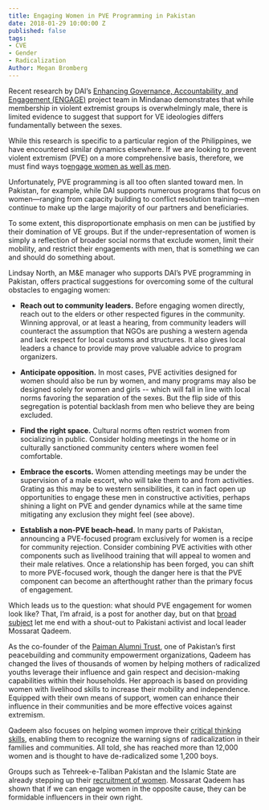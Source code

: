 ```yaml
---
title: Engaging Women in PVE Programming in Pakistan
date: 2018-01-29 10:00:00 Z
published: false
tags:
- CVE
- Gender
- Radicalization
Author: Megan Bromberg
---
```


Recent research by DAI’s [Enhancing Governance, Accountability, and Engagement (ENGAGE)](https://www.dai.com/our-work/projects/philippines-enhancing-governance-accountability-and-engagement-engage) project team in Mindanao demonstrates that while membership in violent extremist groups is overwhelmingly male, there is limited evidence to suggest that support for VE ideologies differs fundamentally between the sexes.

While this research is specific to a particular region of the Philippines, we have encountered similar dynamics elsewhere. If we are looking to prevent violent extremism (PVE) on a more comprehensive basis, therefore, we must find ways to[engage women as well as men](https://www.usip.org/publications/2015/05/women-preventing-violent-extremism).

Unfortunately, PVE programming is all too often slanted toward men. In Pakistan, for example, while DAI supports numerous programs that focus on women—ranging from capacity building to conflict resolution training—men continue to make up the large majority of our partners and beneficiaries.

To some extent, this disproportionate emphasis on men can be justified by their domination of VE groups. But if the under-representation of women is simply a reflection of broader social norms that exclude women, limit their mobility, and restrict their engagements with men, that is something we can and should do something about.

Lindsay North, an M&E manager who supports DAI’s PVE programming in Pakistan, offers practical suggestions for overcoming some of the cultural obstacles to engaging women:

* **Reach out to community leaders.** Before engaging women directly, reach out to the elders or other respected figures in the community. Winning approval, or at least a hearing, from community leaders will counteract the assumption that NGOs are pushing a western agenda and lack respect for local customs and structures. It also gives local leaders a chance to provide may prove valuable advice to program organizers.

* **Anticipate opposition.** In most cases, PVE activities designed for women should also be run by women, and many programs may also be designed solely for women and girls -- which will fall in line with local norms favoring the separation of the sexes. But the flip side of this segregation is potential backlash from men who believe they are being excluded.

* **Find the right space.** Cultural norms often restrict women from socializing in public. Consider holding meetings in the home or in culturally sanctioned community centers where women feel comfortable.

* **Embrace the escorts.** Women attending meetings may be under the supervision of a male escort, who will take them to and from activities. Grating as this may be to western sensibilities, it can in fact open up opportunities to engage these men in constructive activities, perhaps shining a light on PVE and gender dynamics while at the same time mitigating any exclusion they might feel (see above).

* **Establish a non-PVE beach-head.** In many parts of Pakistan, announcing a PVE-focused program exclusively for women is a recipe for community rejection. Consider combining PVE activities with other components such as livelihood training that will appeal to women and their male relatives. Once a relationship has been forged, you can shift to more PVE-focused work, though the danger here is that the PVE component can become an afterthought rather than the primary focus of engagement.

Which leads us to the question: what should PVE engagement for women look like? That, I’m afraid, is a post for another day, but on that [broad subject](https://reliefweb.int/report/world/women-and-countering-violent-extremism) let me end with a shout-out to Pakistani activist and local leader Mossarat Qadeem.

As the co-founder of the [Paiman Alumni Trust](https://www.peaceinsight.org/conflicts/pakistan/peacebuilding-organisations/paiman-alumni-trust-paiman/), one of Pakistan’s first peacebuilding and community empowerment organizations, Qadeem has changed the lives of thousands of women by helping mothers of radicalized youths leverage their influence and gain respect and decision-making capabilities within their households. Her approach is based on providing women with livelihood skills to increase their mobility and independence. Equipped with their own means of support, women can enhance their influence in their communities and be more effective voices against extremism.

Qadeem also focuses on helping women improve their [critical thinking skills](http://www.karunacenter.org/our-stories/our-20th-year-an-interview-with-mossarat-qadeem), enabling them to recognize the warning signs of radicalization in their families and communities. All told, she has reached more than 12,000 women and is thought to have de-radicalized some 1,200 boys.

Groups such as Tehreek-e-Taliban Pakistan and the Islamic State are already stepping up their [recruitment of women](https://www.dawn.com/news/1362987/wanted-violent-muslim-women). Mossarat Qadeem has shown that if we can engage women in the opposite cause, they can be formidable influencers in their own right.
